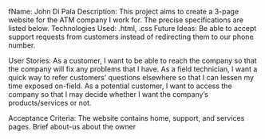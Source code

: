 fName: John Di Pala
Description: This project aims to create a 3-page website for the ATM company I work for. The precise specifications are listed below.
Technologies Used: .html, .css
Future Ideas: Be able to accept support requests from customers instead of redirecting them to our phone number.


User Stories:
As a customer, I want to be able to reach the company so that the company will fix any problems that I have.
As a field technician, I want a quick way to refer customers’ questions elsewhere so that I can lessen my time exposed on-field.
As a potential customer, I want to access the company so that I may decide whether I want the company’s products/services or not.

Acceptance Criteria:
The website contains home, support, and services pages. Brief about-us about the owner

